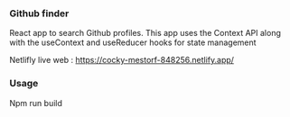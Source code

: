 ### Github finder

React app to search Github profiles. This app uses the Context API along with the useContext and useReducer hooks for state management

Netlifly live web : https://cocky-mestorf-848256.netlify.app/

### Usage

Npm run build 
